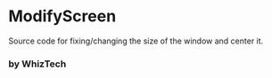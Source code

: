 # ModifyScreen
Source code for fixing/changing the size of the window and center it.

### by WhizTech
